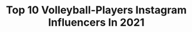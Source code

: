 ---
title: Top 10 Volleyball-Players Instagram Influencers In 2021
description: >-
  Find top volleyball-players Instagram influencers in 2021. Most popular hashtags: #volleyball #sport #love.
platform: Instagram
hits: 355
text_top: Analyze the top-rated Instagram influencers on inBeat.
text_bottom: Our search engine has 355 Instagram influencers like this for you to contact.
profiles:
  - username: "ivanyakovlev7"
    fullname: >-
      Иван
    bio: >-
      🇷🇺Professional volleyball player from Russia🇷🇺Volleyball Club🔥"FAKEL"🔥#️⃣9️⃣☄️2015-2019 Club “Zenit-SPB”#️⃣9️⃣since 2019🇷🇺Russian National Team #️⃣9️⃣
    location: "Russia"
    followers: 17742
    engagement: 1312
    commentsToLikes: 0.071571
    id: ckf5lx1ewrdm10j23re15lh9b
    verified: false
    hashtags: "#spb, #russiavolleyball, #oneteam, #russiansuperliga"
  - username: "seymaercan"
    fullname: >-
      Seyma Ercan
    bio: >-
      🏐 Volleyball Player ✈Turkish Airlines @thysporkulubu 🇹🇷Turkish National Team @tvforgtr 👟 Asics Athlete @asics
    location: "Turkey"
    followers: 48579
    engagement: 940
    commentsToLikes: 0.281076
    id: ck9wgys07vjhm0j785wjsoyao
    verified: true
    hashtags: "#tokyo2020olympics, #throwbackmemories, #throwbacksummer"
  - username: "yasnizetich"
    fullname: >-
      Yas Nizetich
    bio: >-
      Professional volleyball player🏐 Argentina🇦🇷 Cordobesa 😉 #Olympic Athlete #Rio2016
    location: "Brazil"
    followers: 68064
    engagement: 546
    commentsToLikes: 0.053755
    id: ck15u048jkriv0i19p0r8d6tu
    verified: true
    hashtags: "#love, #repost, #outsidehitter, #argentinavolleyball"
  - username: "luigimastrangeloofficial"
    fullname: >-
      Luigi Mastrangelo
    bio: >-
      Volleyball Player🏐 Bronze 🏅 (Sydney2000) Silver🏅(Athens2004) Bronze 🏅(London2012)
    location: "Italy"
    followers: 152843
    engagement: 624
    commentsToLikes: 0.026803
    id: ckaovfscj4fps0i78xspchybj
    verified: true
    hashtags: "#volleyball, #love, #lanazionale, #mastrangelo"
  - username: "drussylac"
    fullname: >-
      DRUSSYLA COSTA.
    bio: >-
      Volleyball player 🏐 Atleta @nike Rio de Janeiro-BR📍🇧🇷
    location: "Brazil"
    followers: 62522
    engagement: 918
    commentsToLikes: 0.026953
    id: ckap058xeosvy0i78wjpnfaly
    verified: true
    hashtags: "#quarentena, #coronavirusbrazil, #tbt, #copadobrasil"
  - username: "flaviamontes7"
    fullname: >-
      Flavia Montes
    bio: >-
      Volleyball Player 🇵🇪 @generadeperu | @iteacomunicaciones Univ. San Martín de Porres 🏆🏆🏆🏆🏆 📩 representaciones@itea.com.pe
    location: "Peru"
    followers: 19427
    engagement: 929
    commentsToLikes: 0.035307
    id: ck1386r6eer960i19oy6qdxw9
    verified: false
    hashtags: "#usmp, #felizsabado, #amaloquehaces, #like4likes"
  - username: "altynbekova_20"
    fullname: >-
      Sabina Altynbekova | S20 🦋
    bio: >-
      Professional volleyball player
    location: "Russia"
    followers: 1099771
    engagement: 798
    commentsToLikes: 0.014997
    id: ck6u7cepskp9j0j71eecubcmg
    verified: true
    hashtags: "#letsgo, #parttwo, #comingsoon, #volleyball"
  - username: "mojtabamirza12_11"
    fullname: >-
      Mojtaba Mirzajanpour
    bio: >-
      professional volleyball player Security by @omidemehraban
    location: "Iran"
    followers: 151623
    engagement: 728
    commentsToLikes: 0.021221
    id: ck13457juurgm0i19e00wm1kv
    verified: false
    hashtags: ""
  - username: "ludovica_difra"
    fullname: >-
      LUDOVICA DI FRANCESCO ☽
    bio: >-
      🏐Volleyball player 🐆 When I die bury me upside down 'cause people can kiss my ass †
    location: "Italy"
    followers: 100700
    engagement: 699
    commentsToLikes: 0.025074
    id: ck9wfi2s3owt80j78o11048uf
    verified: false
    hashtags: "#leatherdress, #fashionnovababe, #bodygoals, #gymgirl"
  - username: "ecehocaoglu"
    fullname: >-
      Ece Hocaoğlu Şanlı
    bio: >-
      Professional Volleyball Player: @yesilyurtsk Business and Communication: @sagatise
    location: ""
    followers: 6129
    engagement: 1415
    commentsToLikes: 0.041058
    id: ck5q03clx41ig0i11lv34dw68
    verified: true
    hashtags: "#ingallstar2020, #2019, #happynewyear, #tbt"
---